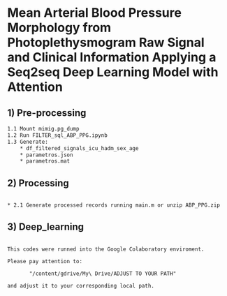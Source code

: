 # Mean Arterial Blood Pressure Morphology from Photoplethysmogram Raw Signal and Clinical Information Applying a Seq2seq Deep Learning Model with Attention

## 1) Pre-processing

```bash
1.1 Mount mimig.pg_dump
1.2 Run FILTER_sql_ABP_PPG.ipynb
1.3 Generate:
    * df_filtered_signals_icu_hadm_sex_age
    * parametros.json
    * parametros.mat
```    

## 2) Processing
```bash

* 2.1 Generate processed records running main.m or unzip ABP_PPG.zip

```

## 3) Deep_learning

```

This codes were runned into the Google Colaboratory enviroment.

Please pay attention to:

       "/content/gdrive/My\ Drive/ADJUST TO YOUR PATH"

and adjust it to your corresponding local path.

```
